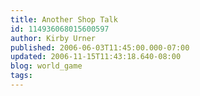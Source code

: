 ```yaml
---
title: Another Shop Talk
id: 114936068015600597
author: Kirby Urner
published: 2006-06-03T11:45:00.000-07:00
updated: 2006-11-15T11:43:18.640-08:00
blog: world_game
tags: 
---
```


